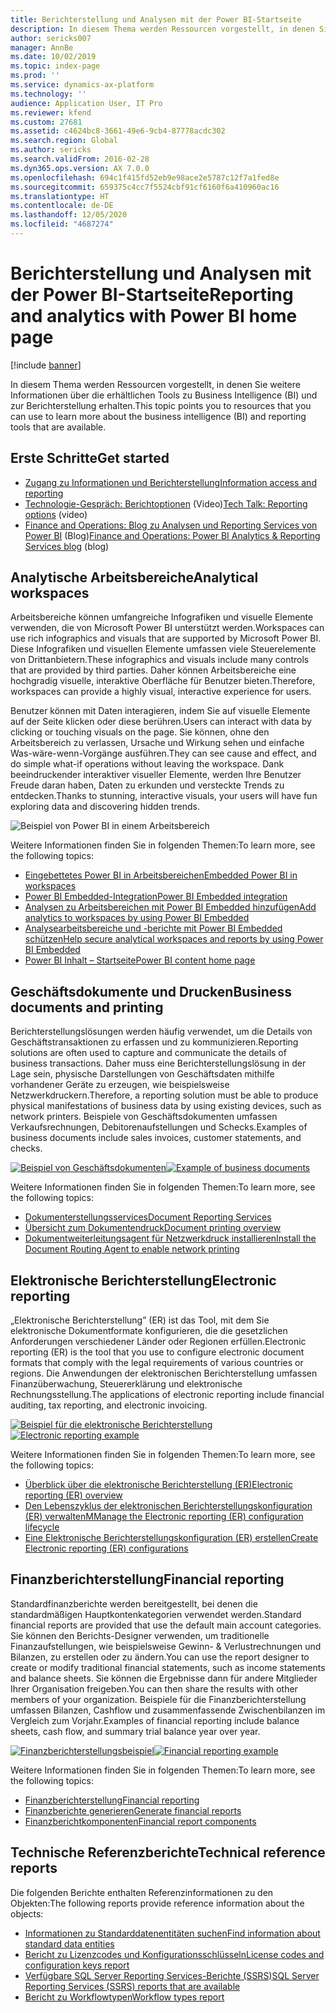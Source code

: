 ```yaml
---
title: Berichterstellung und Analysen mit der Power BI-Startseite
description: In diesem Thema werden Ressourcen vorgestellt, in denen Sie weitere Informationen über die erhältlichen Tools zu Business Intelligence und zur Berichterstellung erhalten.
author: sericks007
manager: AnnBe
ms.date: 10/02/2019
ms.topic: index-page
ms.prod: ''
ms.service: dynamics-ax-platform
ms.technology: ''
audience: Application User, IT Pro
ms.reviewer: kfend
ms.custom: 27681
ms.assetid: c4624bc8-3661-49e6-9cb4-87778acdc302
ms.search.region: Global
ms.author: sericks
ms.search.validFrom: 2016-02-28
ms.dyn365.ops.version: AX 7.0.0
ms.openlocfilehash: 694c1f415fd52eb9e98ace2e5787c12f7a1fed8e
ms.sourcegitcommit: 659375c4cc7f5524cbf91cf6160f6a410960ac16
ms.translationtype: HT
ms.contentlocale: de-DE
ms.lasthandoff: 12/05/2020
ms.locfileid: "4687274"
---
```

# <a name="reporting-and-analytics-with-power-bi-home-page"></a><span data-ttu-id="08d66-103">Berichterstellung und Analysen mit der Power BI-Startseite</span><span class="sxs-lookup"><span data-stu-id="08d66-103">Reporting and analytics with Power BI home page</span></span>

[!include [banner](../includes/banner.md)]

<span data-ttu-id="08d66-104">In diesem Thema werden Ressourcen vorgestellt, in denen Sie weitere Informationen über die erhältlichen Tools zu Business Intelligence (BI) und zur Berichterstellung erhalten.</span><span class="sxs-lookup"><span data-stu-id="08d66-104">This topic points you to resources that you can use to learn more about the business intelligence (BI) and reporting tools that are available.</span></span>

## <a name="get-started"></a><span data-ttu-id="08d66-105">Erste Schritte</span><span class="sxs-lookup"><span data-stu-id="08d66-105">Get started</span></span>
- [<span data-ttu-id="08d66-106">Zugang zu Informationen und Berichterstellung</span><span class="sxs-lookup"><span data-stu-id="08d66-106">Information access and reporting</span></span>](information-access-reporting.md)
- <span data-ttu-id="08d66-107">[Technologie-Gespräch: Berichtoptionen](https://www.youtube.com/watch?v=NzZONjKs5xA) (Video)</span><span class="sxs-lookup"><span data-stu-id="08d66-107">[Tech Talk: Reporting options](https://www.youtube.com/watch?v=NzZONjKs5xA) (video)</span></span>
- <span data-ttu-id="08d66-108">[Finance and Operations: Blog zu Analysen und Reporting Services von Power BI](https://community.dynamics.com/365/financeandoperations/b/powerbianalyticsandreporting) (Blog)</span><span class="sxs-lookup"><span data-stu-id="08d66-108">[Finance and Operations: Power BI Analytics & Reporting Services blog](https://community.dynamics.com/365/financeandoperations/b/powerbianalyticsandreporting) (blog)</span></span>

## <a name="analytical-workspaces"></a><span data-ttu-id="08d66-109">Analytische Arbeitsbereiche</span><span class="sxs-lookup"><span data-stu-id="08d66-109">Analytical workspaces</span></span>
<span data-ttu-id="08d66-110">Arbeitsbereiche können umfangreiche Infografiken und visuelle Elemente verwenden, die von Microsoft Power BI unterstützt werden.</span><span class="sxs-lookup"><span data-stu-id="08d66-110">Workspaces can use rich infographics and visuals that are supported by Microsoft Power BI.</span></span> <span data-ttu-id="08d66-111">Diese Infografiken und visuellen Elemente umfassen viele Steuerelemente von Drittanbietern.</span><span class="sxs-lookup"><span data-stu-id="08d66-111">These infographics and visuals include many controls that are provided by third parties.</span></span> <span data-ttu-id="08d66-112">Daher können Arbeitsbereiche eine hochgradig visuelle, interaktive Oberfläche für Benutzer bieten.</span><span class="sxs-lookup"><span data-stu-id="08d66-112">Therefore, workspaces can provide a highly visual, interactive experience for users.</span></span>

<span data-ttu-id="08d66-113">Benutzer können mit Daten interagieren, indem Sie auf visuelle Elemente auf der Seite klicken oder diese berühren.</span><span class="sxs-lookup"><span data-stu-id="08d66-113">Users can interact with data by clicking or touching visuals on the page.</span></span> <span data-ttu-id="08d66-114">Sie können, ohne den Arbeitsbereich zu verlassen, Ursache und Wirkung sehen und einfache Was-wäre-wenn-Vorgänge ausführen.</span><span class="sxs-lookup"><span data-stu-id="08d66-114">They can see cause and effect, and do simple what-if operations without leaving the workspace.</span></span> <span data-ttu-id="08d66-115">Dank beeindruckender interaktiver visueller Elemente, werden Ihre Benutzer Freude daran haben, Daten zu erkunden und versteckte Trends zu entdecken.</span><span class="sxs-lookup"><span data-stu-id="08d66-115">Thanks to stunning, interactive visuals, your users will have fun exploring data and discovering hidden trends.</span></span>

![Beispiel von Power BI in einem Arbeitsbereich](./media/Power-BI-in-D365-Workspace.png)

<span data-ttu-id="08d66-117">Weitere Informationen finden Sie in folgenden Themen:</span><span class="sxs-lookup"><span data-stu-id="08d66-117">To learn more, see the following topics:</span></span>

- [<span data-ttu-id="08d66-118">Eingebettetes Power BI in Arbeitsbereichen</span><span class="sxs-lookup"><span data-stu-id="08d66-118">Embedded Power BI in workspaces</span></span>](embed-power-bi-workspaces.md)
- [<span data-ttu-id="08d66-119">Power BI Embedded-Integration</span><span class="sxs-lookup"><span data-stu-id="08d66-119">Power BI Embedded integration</span></span>](power-bi-embedded-integration.md)
- [<span data-ttu-id="08d66-120">Analysen zu Arbeitsbereichen mit Power BI Embedded hinzufügen</span><span class="sxs-lookup"><span data-stu-id="08d66-120">Add analytics to workspaces by using Power BI Embedded</span></span>](add-analytics-tab-workspaces.md)
- [<span data-ttu-id="08d66-121">Analysearbeitsbereiche und -berichte mit Power BI Embedded schützen</span><span class="sxs-lookup"><span data-stu-id="08d66-121">Help secure analytical workspaces and reports by using Power BI Embedded</span></span>](secure-analytical-workspaces.md)
- [<span data-ttu-id="08d66-122">Power BI Inhalt – Startseite</span><span class="sxs-lookup"><span data-stu-id="08d66-122">Power BI content home page</span></span>](power-bi-home-page.md)

## <a name="business-documents-and-printing"></a><span data-ttu-id="08d66-123">Geschäftsdokumente und Drucken</span><span class="sxs-lookup"><span data-stu-id="08d66-123">Business documents and printing</span></span>
<span data-ttu-id="08d66-124">Berichterstellungslösungen werden häufig verwendet, um die Details von Geschäftstransaktionen zu erfassen und zu kommunizieren.</span><span class="sxs-lookup"><span data-stu-id="08d66-124">Reporting solutions are often used to capture and communicate the details of business transactions.</span></span> <span data-ttu-id="08d66-125">Daher muss eine Berichterstellungslösung in der Lage sein, physische Darstellungen von Geschäftsdaten mithilfe vorhandener Geräte zu erzeugen, wie beispielsweise Netzwerkdruckern.</span><span class="sxs-lookup"><span data-stu-id="08d66-125">Therefore, a reporting solution must be able to produce physical manifestations of business data by using existing devices, such as network printers.</span></span> <span data-ttu-id="08d66-126">Beispiele von Geschäftsdokumenten umfassen Verkaufsrechnungen, Debitorenaufstellungen und Schecks.</span><span class="sxs-lookup"><span data-stu-id="08d66-126">Examples of business documents include sales invoices, customer statements, and checks.</span></span>

<span data-ttu-id="08d66-127">[![Beispiel von Geschäftsdokumenten](./media/image-of-business-documents-1024x632.png)](./media/image-of-business-documents.png)</span><span class="sxs-lookup"><span data-stu-id="08d66-127">[![Example of business documents](./media/image-of-business-documents-1024x632.png)](./media/image-of-business-documents.png)</span></span>

<span data-ttu-id="08d66-128">Weitere Informationen finden Sie in folgenden Themen:</span><span class="sxs-lookup"><span data-stu-id="08d66-128">To learn more, see the following topics:</span></span>

- [<span data-ttu-id="08d66-129">Dokumenterstellungsservices</span><span class="sxs-lookup"><span data-stu-id="08d66-129">Document Reporting Services</span></span>](document-reporting-services.md)
- [<span data-ttu-id="08d66-130">Übersicht zum Dokumentendruck</span><span class="sxs-lookup"><span data-stu-id="08d66-130">Document printing overview</span></span>](print-documents.md)
- [<span data-ttu-id="08d66-131">Dokumentweiterleitungsagent für Netzwerkdruck installieren</span><span class="sxs-lookup"><span data-stu-id="08d66-131">Install the Document Routing Agent to enable network printing</span></span>](install-document-routing-agent.md)

## <a name="electronic-reporting"></a><span data-ttu-id="08d66-132">Elektronische Berichterstellung</span><span class="sxs-lookup"><span data-stu-id="08d66-132">Electronic reporting</span></span>
<span data-ttu-id="08d66-133">„Elektronische Berichterstellung” (ER) ist das Tool, mit dem Sie elektronische Dokumentformate konfigurieren, die die gesetzlichen Anforderungen verschiedener Länder oder Regionen erfüllen.</span><span class="sxs-lookup"><span data-stu-id="08d66-133">Electronic reporting (ER) is the tool that you use to configure electronic document formats that comply with the legal requirements of various countries or regions.</span></span> <span data-ttu-id="08d66-134">Die Anwendungen der elektronischen Berichterstellung umfassen Finanzüberwachung, Steuererklärung und elektronische Rechnungsstellung.</span><span class="sxs-lookup"><span data-stu-id="08d66-134">The applications of electronic reporting include financial auditing, tax reporting, and electronic invoicing.</span></span>

<span data-ttu-id="08d66-135">[![Beispiel für die elektronische Berichterstellung](./media/electronic-reporting-example.png)](./media/electronic-reporting-example.png)</span><span class="sxs-lookup"><span data-stu-id="08d66-135">[![Electronic reporting example](./media/electronic-reporting-example.png)](./media/electronic-reporting-example.png)</span></span>

<span data-ttu-id="08d66-136">Weitere Informationen finden Sie in folgenden Themen:</span><span class="sxs-lookup"><span data-stu-id="08d66-136">To learn more, see the following topics:</span></span>

- [<span data-ttu-id="08d66-137">Überblick über die elektronische Berichterstellung (ER)</span><span class="sxs-lookup"><span data-stu-id="08d66-137">Electronic reporting (ER) overview</span></span>](general-electronic-reporting.md)
- [<span data-ttu-id="08d66-138">Den Lebenszyklus der elektronischen Berichterstellungskonfiguration (ER) verwalten</span><span class="sxs-lookup"><span data-stu-id="08d66-138">MManage the Electronic reporting (ER) configuration lifecycle</span></span>](general-electronic-reporting-manage-configuration-lifecycle.md)
- [<span data-ttu-id="08d66-139">Eine Elektronische Berichterstellungskonfiguration (ER) erstellen</span><span class="sxs-lookup"><span data-stu-id="08d66-139">Create Electronic reporting (ER) configurations</span></span>](electronic-reporting-configuration.md)

## <a name="financial-reporting"></a><span data-ttu-id="08d66-140">Finanzberichterstellung</span><span class="sxs-lookup"><span data-stu-id="08d66-140">Financial reporting</span></span>
<span data-ttu-id="08d66-141">Standardfinanzberichte werden bereitgestellt, bei denen die standardmäßigen Hauptkontenkategorien verwendet werden.</span><span class="sxs-lookup"><span data-stu-id="08d66-141">Standard financial reports are provided that use the default main account categories.</span></span> <span data-ttu-id="08d66-142">Sie können den Berichts-Designer verwenden, um traditionelle Finanzaufstellungen, wie beispielsweise Gewinn- & Verlustrechnungen und Bilanzen, zu erstellen oder zu ändern.</span><span class="sxs-lookup"><span data-stu-id="08d66-142">You can use the report designer to create or modify traditional financial statements, such as income statements and balance sheets.</span></span> <span data-ttu-id="08d66-143">Sie können die Ergebnisse dann für andere Mitglieder Ihrer Organisation freigeben.</span><span class="sxs-lookup"><span data-stu-id="08d66-143">You can then share the results with other members of your organization.</span></span> <span data-ttu-id="08d66-144">Beispiele für die Finanzberichterstellung umfassen Bilanzen, Cashflow und zusammenfassende Zwischenbilanzen im Vergleich zum Vorjahr.</span><span class="sxs-lookup"><span data-stu-id="08d66-144">Examples of financial reporting include balance sheets, cash flow, and summary trial balance year over year.</span></span>

<span data-ttu-id="08d66-145">[![Finanzberichterstellungsbeispiel](./media/financial-reporting-example.png)](./media/financial-reporting-example.png)</span><span class="sxs-lookup"><span data-stu-id="08d66-145">[![Financial reporting example](./media/financial-reporting-example.png)](./media/financial-reporting-example.png)</span></span>

<span data-ttu-id="08d66-146">Weitere Informationen finden Sie in folgenden Themen:</span><span class="sxs-lookup"><span data-stu-id="08d66-146">To learn more, see the following topics:</span></span>

- [<span data-ttu-id="08d66-147">Finanzberichterstellung</span><span class="sxs-lookup"><span data-stu-id="08d66-147">Financial reporting</span></span>](financial-reporting-intro.md)
- [<span data-ttu-id="08d66-148">Finanzberichte generieren</span><span class="sxs-lookup"><span data-stu-id="08d66-148">Generate financial reports</span></span>](generate-financial-report.md)
- [<span data-ttu-id="08d66-149">Finanzberichtkomponenten</span><span class="sxs-lookup"><span data-stu-id="08d66-149">Financial report components</span></span>](financial-report-components.md)

## <a name="technical-reference-reports"></a><span data-ttu-id="08d66-150">Technische Referenzberichte</span><span class="sxs-lookup"><span data-stu-id="08d66-150">Technical reference reports</span></span>
<span data-ttu-id="08d66-151">Die folgenden Berichte enthalten Referenzinformationen zu den Objekten:</span><span class="sxs-lookup"><span data-stu-id="08d66-151">The following reports provide reference information about the objects:</span></span>

- [<span data-ttu-id="08d66-152">Informationen zu Standarddatenentitäten suchen</span><span class="sxs-lookup"><span data-stu-id="08d66-152">Find information about standard data entities</span></span>](../data-entities/data-entities-report.md)
- [<span data-ttu-id="08d66-153">Bericht zu Lizenzcodes und Konfigurationsschlüsseln</span><span class="sxs-lookup"><span data-stu-id="08d66-153">License codes and configuration keys report</span></span>](../sysadmin/license-codes-configuration-keys-report.md)
- [<span data-ttu-id="08d66-154">Verfügbare SQL Server Reporting Services-Berichte (SSRS)</span><span class="sxs-lookup"><span data-stu-id="08d66-154">SQL Server Reporting Services (SSRS) reports that are available</span></span>](SSRS-report.md)
- [<span data-ttu-id="08d66-155">Bericht zu Workflowtypen</span><span class="sxs-lookup"><span data-stu-id="08d66-155">Workflow types report</span></span>](../../fin-ops/organization-administration/workflow-types-report.md)
